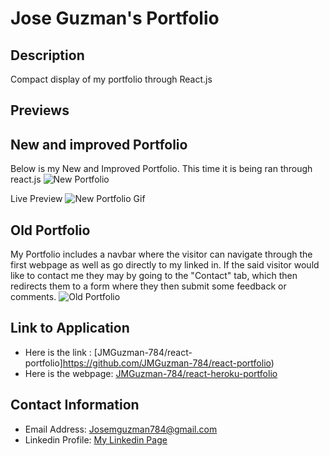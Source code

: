 # Jose Guzman's Portfolio

## Description

Compact display of my portfolio through React.js

## Previews

## New and improved Portfolio

Below is my New and Improved Portfolio. This time it is being ran through react.js
![New Portfolio](./assets/images/My_new_port.png)

Live Preview
![New Portfolio Gif](./assets/images/Port_gif.gif)

## Old Portfolio

My Portfolio includes a navbar where the visitor can navigate through the first webpage as well as go directly to my linked in. If the said visitor would like to contact me they may by going to the "Contact" tab, which then redirects them to a form where they then submit some feedback or comments.
![Old Portfolio](./assets/images/my_portfolio_preview.png)

## Link to Application

* Here is the link : [JMGuzman-784/react-portfolio]https://github.com/JMGuzman-784/react-portfolio)
* Here is the webpage: [JMGuzman-784/react-heroku-portfolio](https://jmguzman-784.github.io/portfolio/)

## Contact Information

* Email Address: Josemguzman784@gmail.com
* Linkedin Profile: [My Linkedin Page](https://www.linkedin.com/in/guzmanjose86/) 
